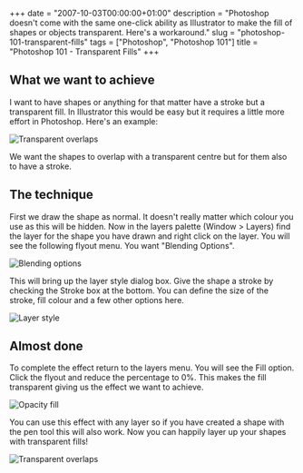 +++
date = "2007-10-03T00:00:00+01:00"
description = "Photoshop doesn't come with the same one-click ability as Illustrator to make the fill of shapes or objects transparent. Here's a workaround."
slug = "photoshop-101-transparent-fills"
tags = ["Photoshop", "Photoshop 101"]
title = "Photoshop 101 - Transparent Fills"
+++

## What we want to achieve

I want to have shapes or anything for that matter have a stroke but a
transparent fill. In Illustrator this would be easy but it requires a little
more effort in Photoshop. Here's an example:

![Transparent overlaps][1]

We want the shapes to overlap with a transparent centre but for them also to
have a stroke.

## The technique

First we draw the shape as normal. It doesn't really matter which colour you use
as this will be hidden. Now in the layers palette (Window > Layers) find the
layer for the shape you have drawn and right click on the layer. You will see
the following flyout menu. You want "Blending Options".

![Blending options][2]

This will bring up the layer style dialog box. Give the shape a stroke by
checking the Stroke box at the bottom. You can define the size of the stroke,
fill colour and a few other options here.

![Layer style][3]

## Almost done

To complete the effect return to the layers menu. You will see the Fill option.
Click the flyout and reduce the percentage to 0%. This makes the fill
transparent giving us the effect we want to achieve.

![Opacity fill][4]

You can use this effect with any layer so if you have created a shape with the
pen tool this will also work. Now you can happily layer up your shapes with
transparent fills!

![Transparent overlaps][1]

[1]: /images/articles/transparent_overlaps.webp
[2]: /images/articles/photoshop_blending_options.webp
[3]: /images/articles/layer_style.webp
[4]: /images/articles/opacity_fill.webp
